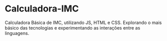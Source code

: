 # Calculadora-IMC
Calculadora Básica de IMC, utilizando JS, HTML e CSS. Explorando o mais básico das tecnologias e experimentando as interações entre as linguagens. 
